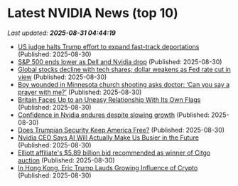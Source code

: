 # Latest NVIDIA News (top 10)
_Last updated: **2025-08-31 04:44:19**_

- [US judge halts Trump effort to expand fast-track deportations](https://biztoc.com/x/d9f42ec7fe176636) (Published: 2025-08-30)
- [S&P 500 ends lower as Dell and Nvidia drop](https://economictimes.indiatimes.com/markets/stocks/news/sp-500-ends-lower-as-dell-and-nvidia-drop/articleshow/123595844.cms) (Published: 2025-08-30)
- [Global stocks decline with tech shares; dollar weakens as Fed rate cut in view](https://economictimes.indiatimes.com/markets/stocks/news/global-stocks-decline-with-tech-shares-dollar-weakens-as-fed-rate-cut-in-view/articleshow/123595782.cms) (Published: 2025-08-30)
- [Boy wounded in Minnesota church shooting asks doctor: ‘Can you say a prayer with me?’](https://biztoc.com/x/79f0e875ac0ee9fb) (Published: 2025-08-30)
- [Britain Faces Up to an Uneasy Relationship With Its Own Flags](https://biztoc.com/x/45027d0751119beb) (Published: 2025-08-30)
- [Confidence in Nvidia endures despite slowing growth](https://www.irishtimes.com/your-money/2025/08/30/confidence-in-nvidia-endures-despite-slowing-growth/) (Published: 2025-08-30)
- [Does Trumpian Security Keep America Free?](https://www.americanthinker.com/articles/2025/08/does_trumpian_security_keep_america_free.html) (Published: 2025-08-30)
- [Nvidia CEO Says AI Will Actually Make Us Busier in the Future](https://biztoc.com/x/c22c955294423ef1) (Published: 2025-08-30)
- [Elliott affiliate's $5.89 billion bid recommended as winner of Citgo auction](https://biztoc.com/x/527ede7fdf97999f) (Published: 2025-08-30)
- [In Hong Kong, Eric Trump Lauds Growing Influence of Crypto](https://biztoc.com/x/9a7ca20ad74b25af) (Published: 2025-08-30)
